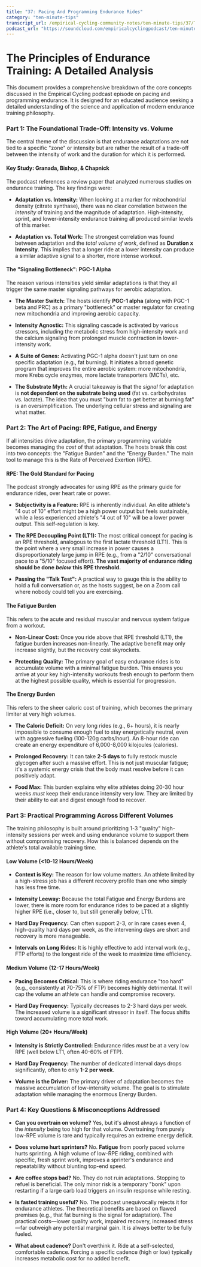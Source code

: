 ```yaml
---
title: "37: Pacing And Programming Endurance Rides"
category: "ten-minute-tips"
transcript_url: /empirical-cycling-community-notes/ten-minute-tips/37/TMT37 pacing and programming endurance - 4_12_24, 1.56 PM (transcribed on 11-Aug-2025 11-49-31).txt
podcast_url: "https://soundcloud.com/empiricalcyclingpodcast/ten-minute-tips-37-pacing-and-programming-endurance-rides"
---
```



# The Principles of Endurance Training: A Detailed Analysis

This document provides a comprehensive breakdown of the core concepts discussed in the Empirical Cycling podcast episode on pacing and programming endurance. It is designed for an educated audience seeking a detailed understanding of the science and application of modern endurance training philosophy.

### Part 1: The Foundational Trade-Off: Intensity vs. Volume

The central theme of the discussion is that endurance adaptations are not tied to a specific "zone" or intensity but are rather the result of a trade-off between the intensity of work and the duration for which it is performed.

#### **Key Study: Granada, Bishop, & Chapnick**

The podcast references a review paper that analyzed numerous studies on endurance training. The key findings were:

-   **Adaptation vs. Intensity:** When looking at a marker for mitochondrial density (citrate synthase), there was no clear correlation between the _intensity_ of training and the magnitude of adaptation. High-intensity, sprint, and lower-intensity endurance training all produced similar levels of this marker.
    
-   **Adaptation vs. Total Work:** The strongest correlation was found between adaptation and the _total volume of work_, defined as **Duration x Intensity**. This implies that a longer ride at a lower intensity can produce a similar adaptive signal to a shorter, more intense workout.
    

#### **The "Signaling Bottleneck": PGC-1 Alpha**

The reason various intensities yield similar adaptations is that they all trigger the same master signaling pathways for aerobic adaptation.

-   **The Master Switch:** The hosts identify **PGC-1 alpha** (along with PGC-1 beta and PRC) as a primary "bottleneck" or master regulator for creating new mitochondria and improving aerobic capacity.
    
-   **Intensity Agnostic:** This signaling cascade is activated by various stressors, including the metabolic stress from high-intensity work and the calcium signaling from prolonged muscle contraction in lower-intensity work.
    
-   **A Suite of Genes:** Activating PGC-1 alpha doesn't just turn on one specific adaptation (e.g., fat burning). It initiates a broad genetic program that improves the entire aerobic system: more mitochondria, more Krebs cycle enzymes, more lactate transporters (MCTs), etc.
    
-   **The Substrate Myth:** A crucial takeaway is that the _signal_ for adaptation is **not dependent on the substrate being used** (fat vs. carbohydrates vs. lactate). The idea that you must "burn fat to get better at burning fat" is an oversimplification. The underlying cellular stress and signaling are what matter.
    

### Part 2: The Art of Pacing: RPE, Fatigue, and Energy

If all intensities drive adaptation, the primary programming variable becomes managing the _cost_ of that adaptation. The hosts break this cost into two concepts: the "Fatigue Burden" and the "Energy Burden." The main tool to manage this is the Rate of Perceived Exertion (RPE).

#### **RPE: The Gold Standard for Pacing**

The podcast strongly advocates for using RPE as the primary guide for endurance rides, over heart rate or power.

-   **Subjectivity is a Feature:** RPE is inherently individual. An elite athlete's "4 out of 10" effort might be a high power output but feels sustainable, while a less experienced athlete's "4 out of 10" will be a lower power output. This self-regulation is key.
    
-   **The RPE Decoupling Point (LT1):** The most critical concept for pacing is an RPE threshold, analogous to the first lactate threshold (LT1). This is the point where a very small increase in power causes a disproportionately large jump in RPE (e.g., from a "2/10" conversational pace to a "5/10" focused effort). **The vast majority of endurance riding should be done** _**below**_ **this RPE threshold.**
    
-   **Passing the "Talk Test":** A practical way to gauge this is the ability to hold a full conversation or, as the hosts suggest, be on a Zoom call where nobody could tell you are exercising.
    

#### **The Fatigue Burden**

This refers to the acute and residual muscular and nervous system fatigue from a workout.

-   **Non-Linear Cost:** Once you ride above that RPE threshold (LT1), the fatigue burden increases non-linearly. The adaptive benefit may only increase slightly, but the recovery cost skyrockets.
    
-   **Protecting Quality:** The primary goal of easy endurance rides is to accumulate volume with a minimal fatigue burden. This ensures you arrive at your key high-intensity workouts fresh enough to perform them at the highest possible quality, which is essential for progression.
    

#### **The Energy Burden**

This refers to the sheer caloric cost of training, which becomes the primary limiter at very high volumes.

-   **The Caloric Deficit:** On very long rides (e.g., 6+ hours), it is nearly impossible to consume enough fuel to stay energetically neutral, even with aggressive fueling (100-120g carbs/hour). An 8-hour ride can create an energy expenditure of 6,000-8,000 kilojoules (calories).
    
-   **Prolonged Recovery:** It can take **2-5 days** to fully restock muscle glycogen after such a massive effort. This is not just muscular fatigue; it's a systemic energy crisis that the body must resolve before it can positively adapt.
    
-   **Food Max:** This burden explains why elite athletes doing 20-30 hour weeks _must_ keep their endurance intensity very low. They are limited by their ability to eat and digest enough food to recover.
    

### Part 3: Practical Programming Across Different Volumes

The training philosophy is built around prioritizing 1-3 "quality" high-intensity sessions per week and using endurance volume to support them without compromising recovery. How this is balanced depends on the athlete's total available training time.

#### **Low Volume (<10-12 Hours/Week)**

-   **Context is Key:** The reason for low volume matters. An athlete limited by a high-stress job has a different recovery profile than one who simply has less free time.
    
-   **Intensity Leeway:** Because the total Fatigue and Energy Burdens are lower, there is more room for endurance rides to be paced at a slightly higher RPE (i.e., closer to, but still generally below, LT1).
    
-   **Hard Day Frequency:** Can often support 2-3, or in rare cases even 4, high-quality hard days per week, as the intervening days are short and recovery is more manageable.
    
-   **Intervals on Long Rides:** It is highly effective to add interval work (e.g., FTP efforts) to the longest ride of the week to maximize time efficiency.
    

#### **Medium Volume (12-17 Hours/Week)**

-   **Pacing Becomes Critical:** This is where riding endurance "too hard" (e.g., consistently at 70-75% of FTP) becomes highly detrimental. It will cap the volume an athlete can handle and compromise recovery.
    
-   **Hard Day Frequency:** Typically decreases to 2-3 hard days per week. The increased volume is a significant stressor in itself. The focus shifts toward accumulating more total work.
    

#### **High Volume (20+ Hours/Week)**

-   **Intensity is Strictly Controlled:** Endurance rides _must_ be at a very low RPE (well below LT1, often 40-60% of FTP).
    
-   **Hard Day Frequency:** The number of dedicated interval days drops significantly, often to only **1-2 per week**.
    
-   **Volume is the Driver:** The primary driver of adaptation becomes the massive accumulation of low-intensity volume. The goal is to stimulate adaptation while managing the enormous Energy Burden.
    

### Part 4: Key Questions & Misconceptions Addressed

-   **Can you overtrain on volume?** Yes, but it's almost always a function of the _intensity_ being too high for that volume. Overtraining from purely low-RPE volume is rare and typically requires an extreme energy deficit.
    
-   **Does volume hurt sprinters?** No. **Fatigue** from poorly paced volume hurts sprinting. A high volume of low-RPE riding, combined with specific, fresh sprint work, improves a sprinter's endurance and repeatability without blunting top-end speed.
    
-   **Are coffee stops bad?** No. They do not ruin adaptations. Stopping to refuel is beneficial. The only minor risk is a temporary "bonk" upon restarting if a large carb load triggers an insulin response while resting.
    
-   **Is fasted training useful?** No. The podcast unequivocally rejects it for endurance athletes. The theoretical benefits are based on flawed premises (e.g., that fat burning is the signal for adaptation). The practical costs—lower quality work, impaired recovery, increased stress—far outweigh any potential marginal gain. It is always better to be fully fueled.
    
-   **What about cadence?** Don't overthink it. Ride at a self-selected, comfortable cadence. Forcing a specific cadence (high or low) typically increases metabolic cost for no added benefit.